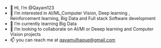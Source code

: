 - 👋 Hi, I’m @Qayam123
- 👀 I’m interested in AI/ML,Computer Vision, Deep learning , Reinforcement learning, Big Data and Full stack Software development
- 🌱 I’m currently learning Big Data
- 💞️ I’m looking to collaborate on AI/Ml or Deeep learning and Computer Vision projects
- 📫 you can reach me at qayamulhaque@gmail.com

<!---
Qayam123/Qayam123 is a ✨ special ✨ repository because its `README.md` (this file) appears on your GitHub profile.
You can click the Preview link to take a look at your changes.
--->
